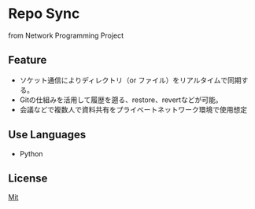 # Repo Sync

from Network Programming Project

## Feature

- ソケット通信によりディレクトリ（or ファイル）をリアルタイムで同期する。
- Gitの仕組みを活用して履歴を遡る、restore、revertなどが可能。
- 会議などで複数人で資料共有をプライベートネットワーク環境で使用想定

## Use Languages

- Python

## License

[Mit](LICENSE)
